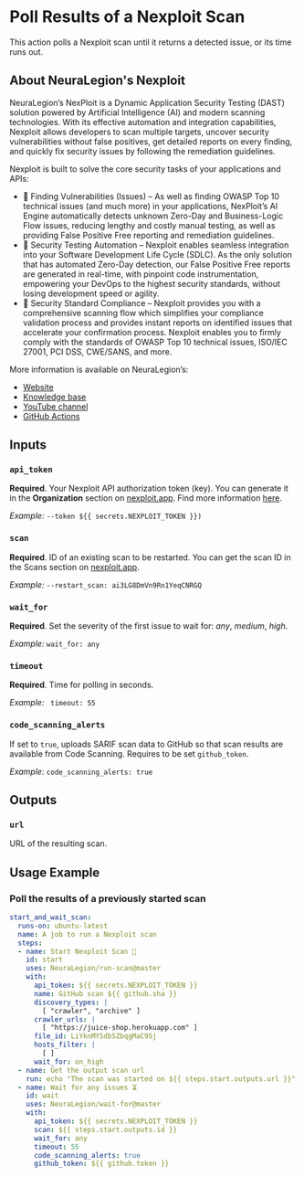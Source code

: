 # Poll Results of a Nexploit Scan

This action polls a Nexploit scan until it returns a detected issue, or its time runs out. 

## About NeuraLegion's Nexploit 

NeuraLegion’s NexPloit is a Dynamic Application Security Testing (DAST) solution powered by Artificial Intelligence (AI) and modern scanning technologies. With its effective automation and integration capabilities, Nexploit allows developers to scan multiple targets, uncover security vulnerabilities without false positives, get detailed reports on every finding,  and quickly fix security issues by following the remediation guidelines. 

Nexploit is built to solve the core security tasks of your applications and APIs:
* 👾 Finding Vulnerabilities (Issues) – As well as finding OWASP Top 10  technical issues (and much more) in your applications, NexPloit’s AI Engine automatically detects unknown Zero-Day and Business-Logic Flow issues, reducing lengthy and costly manual testing, as well as providing False Positive Free reporting and remediation guidelines. 
* 🚀 Security Testing Automation – Nexploit enables seamless integration into your Software Development Life Cycle (SDLC). As the only solution that has automated Zero-Day detection, our False Positive Free reports are generated in real-time, with pinpoint code instrumentation, empowering your DevOps to the highest security standards, without losing development speed or agility. 
* 🔐 Security Standard Compliance – Nexploit provides you with a comprehensive scanning flow which simplifies your compliance validation process and provides instant reports on identified issues that accelerate your confirmation process. Nexploit enables you to firmly comply with the standards of OWASP Top 10 technical issues, ISO/IEC 27001, PCI DSS, CWE/SANS, and more.

More information is available on NeuraLegion’s:
* [Website](https://www.neuralegion.com/)
* [Knowledge base](https://kb.neuralegion.com/#/guide/np-web-ui/scanning)
* [YouTube channel](https://www.youtube.com/channel/UCoIC0T1pmozq3eKLsUR2uUw)
* [GitHub Actions](https://github.com/marketplace?query=neuralegion+)

## Inputs

### `api_token`

**Required**. Your Nexploit API authorization token (key). You can generate it in the **Organization** section on [nexploit.app](https://nexploit.app/login). Find more information [here](https://kb.neuralegion.com/#/guide/np-web-ui/advanced-set-up/managing-org?id=managing-organization-apicli-authentication-tokens).

_Example:_ `--token ${{ secrets.NEXPLOIT_TOKEN }})`

### `scan`

**Required**. ID of an existing scan to be restarted. You can get the scan ID in the Scans section on [nexploit.app](https://nexploit.app/login).

_Example:_ `--restart_scan: ai3LG8DmVn9Rn1YeqCNRGQ`

### `wait_for`

**Required**. Set the severity of the first issue to wait for: *any*, *medium*, *high*.

_Example:_ `wait_for: any`

### `timeout`

**Required**. Time for polling in seconds.

_Example:_  ` timeout: 55`

### `code_scanning_alerts`

If set to `true`, uploads SARIF scan data to GitHub so that scan results are available from Code Scanning.
Requires to be set `github_token`.

_Example:_  `code_scanning_alerts: true`

## Outputs

### `url`

URL of the resulting scan.

## Usage Example

### Poll the results of a previously started scan

```yml
start_and_wait_scan:
  runs-on: ubuntu-latest
  name: A job to run a Nexploit scan
  steps:
  - name: Start Nexploit Scan 🏁
    id: start
    uses: NeuraLegion/run-scan@master
    with:
      api_token: ${{ secrets.NEXPLOIT_TOKEN }}
      name: GitHub scan ${{ github.sha }}
      discovery_types: |
        [ "crawler", "archive" ]
      crawler_urls: |
        [ "https://juice-shop.herokuapp.com" ]
      file_id: LiYknMYSdbSZbqgMaC9Sj
      hosts_filter: |
        [ ]
      wait_for: on_high
  - name: Get the output scan url
    run: echo "The scan was started on ${{ steps.start.outputs.url }}"
  - name: Wait for any issues ⏳
    id: wait
    uses: NeuraLegion/wait-for@master
    with:
      api_token: ${{ secrets.NEXPLOIT_TOKEN }}
      scan: ${{ steps.start.outputs.id }}
      wait_for: any
      timeout: 55
      code_scanning_alerts: true
      github_token: ${{ github.token }}
```
